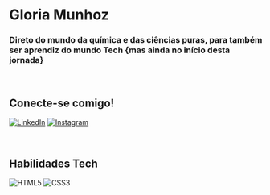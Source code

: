 # Gloria Munhoz
### Direto do mundo da química e das ciências puras, para também ser aprendiz do mundo Tech {mas ainda no início desta jornada}
<br>

## Conecte-se comigo!
[![LinkedIn](https://img.shields.io/badge/LinkedIn-000?style=for-the-badge&logo=linkedin&logoColor=0E76A8)](https://www.linkedin.com/in/gloriamunhoz/)
[![Instagram](https://img.shields.io/badge/Instagram-000?style=for-the-badge&logo=instagram)](https://www.instagram.com/munhozgloria/)

<br>

## Habilidades Tech
![HTML5](https://img.shields.io/badge/HTML5-000?style=for-the-badge&logo=html5)
![CSS3](https://img.shields.io/badge/CSS3-000?style=for-the-badge&logo=css3&logoColor=264CE2)
